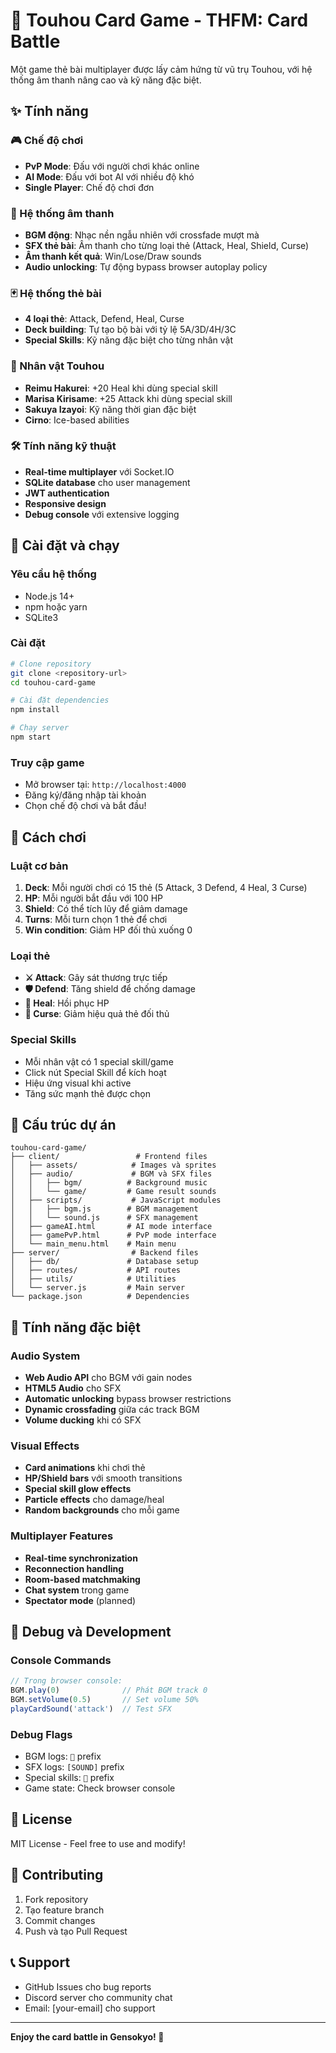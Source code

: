 # 🎴 Touhou Card Game - THFM: Card Battle

Một game thẻ bài multiplayer được lấy cảm hứng từ vũ trụ Touhou, với hệ thống âm thanh nâng cao và kỹ năng đặc biệt.

## ✨ Tính năng

### 🎮 Chế độ chơi
- **PvP Mode**: Đấu với người chơi khác online
- **AI Mode**: Đấu với bot AI với nhiều độ khó
- **Single Player**: Chế độ chơi đơn

### 🎵 Hệ thống âm thanh
- **BGM động**: Nhạc nền ngẫu nhiên với crossfade mượt mà
- **SFX thẻ bài**: Âm thanh cho từng loại thẻ (Attack, Heal, Shield, Curse)
- **Âm thanh kết quả**: Win/Lose/Draw sounds
- **Audio unlocking**: Tự động bypass browser autoplay policy

### 🃏 Hệ thống thẻ bài
- **4 loại thẻ**: Attack, Defend, Heal, Curse
- **Deck building**: Tự tạo bộ bài với tỷ lệ 5A/3D/4H/3C
- **Special Skills**: Kỹ năng đặc biệt cho từng nhân vật

### 👥 Nhân vật Touhou
- **Reimu Hakurei**: +20 Heal khi dùng special skill
- **Marisa Kirisame**: +25 Attack khi dùng special skill
- **Sakuya Izayoi**: Kỹ năng thời gian đặc biệt
- **Cirno**: Ice-based abilities

### 🛠️ Tính năng kỹ thuật
- **Real-time multiplayer** với Socket.IO
- **SQLite database** cho user management
- **JWT authentication**
- **Responsive design**
- **Debug console** với extensive logging

## 🚀 Cài đặt và chạy

### Yêu cầu hệ thống
- Node.js 14+
- npm hoặc yarn
- SQLite3

### Cài đặt
```bash
# Clone repository
git clone <repository-url>
cd touhou-card-game

# Cài đặt dependencies
npm install

# Chạy server
npm start
```

### Truy cập game
- Mở browser tại: `http://localhost:4000`
- Đăng ký/đăng nhập tài khoản
- Chọn chế độ chơi và bắt đầu!

## 🎯 Cách chơi

### Luật cơ bản
1. **Deck**: Mỗi người chơi có 15 thẻ (5 Attack, 3 Defend, 4 Heal, 3 Curse)
2. **HP**: Mỗi người bắt đầu với 100 HP
3. **Shield**: Có thể tích lũy để giảm damage
4. **Turns**: Mỗi turn chọn 1 thẻ để chơi
5. **Win condition**: Giảm HP đối thủ xuống 0

### Loại thẻ
- **⚔️ Attack**: Gây sát thương trực tiếp
- **🛡️ Defend**: Tăng shield để chống damage
- **💚 Heal**: Hồi phục HP
- **💜 Curse**: Giảm hiệu quả thẻ đối thủ

### Special Skills
- Mỗi nhân vật có 1 special skill/game
- Click nút Special Skill để kích hoạt
- Hiệu ứng visual khi active
- Tăng sức mạnh thẻ được chọn

## 📁 Cấu trúc dự án

```
touhou-card-game/
├── client/                 # Frontend files
│   ├── assets/            # Images và sprites
│   ├── audio/             # BGM và SFX files
│   │   ├── bgm/          # Background music
│   │   └── game/         # Game result sounds
│   ├── scripts/           # JavaScript modules
│   │   ├── bgm.js        # BGM management
│   │   └── sound.js      # SFX management
│   ├── gameAI.html       # AI mode interface
│   ├── gamePvP.html      # PvP mode interface
│   └── main_menu.html    # Main menu
├── server/                # Backend files
│   ├── db/               # Database setup
│   ├── routes/           # API routes
│   ├── utils/            # Utilities
│   └── server.js         # Main server
└── package.json          # Dependencies
```

## 🎨 Tính năng đặc biệt

### Audio System
- **Web Audio API** cho BGM với gain nodes
- **HTML5 Audio** cho SFX
- **Automatic unlocking** bypass browser restrictions
- **Dynamic crossfading** giữa các track BGM
- **Volume ducking** khi có SFX

### Visual Effects
- **Card animations** khi chơi thẻ
- **HP/Shield bars** với smooth transitions
- **Special skill glow effects**
- **Particle effects** cho damage/heal
- **Random backgrounds** cho mỗi game

### Multiplayer Features
- **Real-time synchronization**
- **Reconnection handling**
- **Room-based matchmaking**
- **Chat system** trong game
- **Spectator mode** (planned)

## 🐛 Debug và Development

### Console Commands
```javascript
// Trong browser console:
BGM.play(0)              // Phát BGM track 0
BGM.setVolume(0.5)       // Set volume 50%
playCardSound('attack')  // Test SFX
```

### Debug Flags
- BGM logs: `🎵` prefix
- SFX logs: `[SOUND]` prefix  
- Special skills: `🎯` prefix
- Game state: Check browser console

## 📝 License

MIT License - Feel free to use and modify!

## 🤝 Contributing

1. Fork repository
2. Tạo feature branch
3. Commit changes
4. Push và tạo Pull Request

## 📞 Support

- GitHub Issues cho bug reports
- Discord server cho community chat
- Email: [your-email] cho support

---

**Enjoy the card battle in Gensokyo! 🌸**
